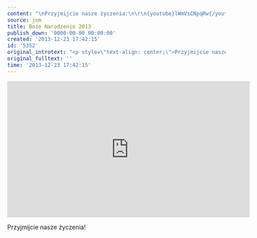 ```yaml
---
content: "\nPrzyjmijcie nasze życzenia:\n\r\n{youtube}lWmVsCNpqRw{/youtube}"
source: jom
title: Boże Narodzenie 2013
publish_down: '0000-00-00 00:00:00'
created: '2013-12-23 17:42:15'
id: '5352'
original_introtext: "<p style=\"text-align: center;\">Przyjmijcie nasze życzenia:</p>\r\n<div style=\"margin: 0 auto; width: 400px;\">{youtube}lWmVsCNpqRw{/youtube}</div>"
original_fulltext: ''
time: '2013-12-23 17:42:15'
---
```

<iframe width="560" height="315" src="https://www.youtube-nocookie.com/embed/lWmVsCNpqRw" frameborder="0" allowfullscreen></iframe>





Przyjmijcie nasze życzenia!

<!--{{json:{"created_date":"2013-12-23 17:42:15","publish_down":"0000-00-00 00:00:00","id":"5352"}}}-->